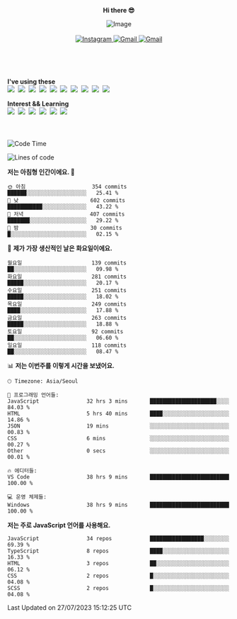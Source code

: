 <p align="center">
  <strong>Hi there 😎</strong>
</p>
<p align="center">
 <img src="https://github.com/newri0807/newri0807/assets/51315988/4a6fb530-b6e7-4156-ae8c-bd620836a7cc" alt="Image" align="center"/>
  <br/>
  <br/>
  <a href="https://www.instagram.com/_nm.87/">
    <img src="https://img.shields.io/badge/-Instagram-dd2a7b?style=flat-squaree&logo=instagram&logoColor=white" alt="Instagram" />
  </a>
  <a href="mailto:newri0807@gmail.com">
    <img src="https://img.shields.io/badge/-Gmail-d14836?style=flat-squaree&logo=Gmail&logoColor=white" alt="Gmail" />
  </a>
  <a href="https://twitter.com/Irwen215">
    <img src="https://img.shields.io/badge/Twitter-1DA1F2?style=flat-squaree&logo=twitter&logoColor=white" alt="Gmail" />
  </a>  
</p>

 
 
</p>
<br/>
<br/>
<br/>
<p align="left">
  <strong>I've using these </strong>
  <br/>
  <img src="https://img.shields.io/badge/Html5-E34F26?style=flat-square&logo=html5&logoColor=white"/></a>&nbsp 
  <img src="https://img.shields.io/badge/css-1572B6?style=flat-square&logo=css3&logoColor=white"/></a>&nbsp 
  <img src="https://img.shields.io/badge/Bootstrap-7952B3?style=flat-square&logo=Bootstrap&logoColor=white"/></a>&nbsp 
  <img src="https://img.shields.io/badge/Javascript-ffb13b?style=flat-square&logo=javascript&logoColor=white"/></a>&nbsp 
  <img src="https://img.shields.io/badge/jquery-0769AD?style=flat-square&logo=jquery&logoColor=white"/></a>&nbsp 
  <img src="https://img.shields.io/badge/C Sharp-239120?style=flat-square&logo=C Sharp&logoColor=white"/></a>&nbsp 
  <img src="https://img.shields.io/badge/.NET-512BD4?style=flat-square&logo=.NET&logoColor=white"/></a>&nbsp 
  <img src="https://img.shields.io/badge/MicrosoftSQLServer-CC2927?style=flat-square&logo=microsoft&logoColor=white"/></a>&nbsp
  <img src="https://img.shields.io/badge/Firebase-FFCA28?style=flat-square&logo=firebase&logoColor=white"/></a>&nbsp 
  <img src="https://img.shields.io/badge/react-61DAFB?style=flat-square&logo=react&logoColor=white"/></a>&nbsp  
</p>

<p align="left">
  <strong>Interest && Learning</strong>
  <br/>
  <img src="https://img.shields.io/badge/TypeScript-3178C6?style=flat-square&logo=TypeScript&logoColor=white"/>&nbsp 
  <img src="https://img.shields.io/badge/Next.js-000000?style=flat-square&logo=Next.js&logoColor=white"/></a>&nbsp 
  <img src="https://img.shields.io/badge/Node.js-339933?style=flat-square&logo=node.js&logoColor=white"/></a>&nbsp 
  <img src="https://img.shields.io/badge/MySQL-4479A1?style=flat-square&logo=MySQL&logoColor=white"/></a>&nbsp 
  <img src="https://img.shields.io/badge/Java-007396?style=flat-square&logo=Java&logoColor=white"/></a>&nbsp
  <img src="https://img.shields.io/badge/Sass-CC6699?style=flat-square&logo=Sass&logoColor=white"/></a>&nbsp 
</p>

&nbsp;
&nbsp;
###

<!--START_SECTION:waka-->
![Code Time](http://img.shields.io/badge/Code%20Time-268%20hrs%207%20mins-blue)

![Lines of code](https://img.shields.io/badge/%EC%A0%80%EB%8A%94%20%EC%97%AC%ED%83%9C%EA%B9%8C%EC%A7%80%20-1.4%20million%20%EC%A4%84%EC%9D%98%20%EC%BD%94%EB%93%9C%EB%A5%BC%20%EC%9E%91%EC%84%B1%ED%96%88%EC%96%B4%EC%9A%94.-blue)

**저는 아침형 인간이에요. 🐤** 

```text
🌞 아침                     354 commits         ██████░░░░░░░░░░░░░░░░░░░   25.41 % 
🌆 낮　                     602 commits         ███████████░░░░░░░░░░░░░░   43.22 % 
🌃 저녁                     407 commits         ███████░░░░░░░░░░░░░░░░░░   29.22 % 
🌙 밤　                     30 commits          █░░░░░░░░░░░░░░░░░░░░░░░░   02.15 % 
```
📅 **제가 가장 생산적인 날은 화요일이에요.** 

```text
월요일                      139 commits         ██░░░░░░░░░░░░░░░░░░░░░░░   09.98 % 
화요일                      281 commits         █████░░░░░░░░░░░░░░░░░░░░   20.17 % 
수요일                      251 commits         █████░░░░░░░░░░░░░░░░░░░░   18.02 % 
목요일                      249 commits         ████░░░░░░░░░░░░░░░░░░░░░   17.88 % 
금요일                      263 commits         █████░░░░░░░░░░░░░░░░░░░░   18.88 % 
토요일                      92 commits          ██░░░░░░░░░░░░░░░░░░░░░░░   06.60 % 
일요일                      118 commits         ██░░░░░░░░░░░░░░░░░░░░░░░   08.47 % 
```


📊 **저는 이번주를 이렇게 시간을 보냈어요.** 

```text
🕑︎ Timezone: Asia/Seoul

💬 프로그래밍 언어들: 
JavaScript               32 hrs 3 mins       █████████████████████░░░░   84.03 % 
HTML                     5 hrs 40 mins       ████░░░░░░░░░░░░░░░░░░░░░   14.86 % 
JSON                     19 mins             ░░░░░░░░░░░░░░░░░░░░░░░░░   00.83 % 
CSS                      6 mins              ░░░░░░░░░░░░░░░░░░░░░░░░░   00.27 % 
Other                    0 secs              ░░░░░░░░░░░░░░░░░░░░░░░░░   00.01 % 

🔥 에디터들: 
VS Code                  38 hrs 9 mins       █████████████████████████   100.00 % 

💻 운영 체제들: 
Windows                  38 hrs 9 mins       █████████████████████████   100.00 % 
```

**저는 주로 JavaScript 언어를 사용해요.** 

```text
JavaScript               34 repos            █████████████████░░░░░░░░   69.39 % 
TypeScript               8 repos             ████░░░░░░░░░░░░░░░░░░░░░   16.33 % 
HTML                     3 repos             ██░░░░░░░░░░░░░░░░░░░░░░░   06.12 % 
CSS                      2 repos             █░░░░░░░░░░░░░░░░░░░░░░░░   04.08 % 
SCSS                     2 repos             █░░░░░░░░░░░░░░░░░░░░░░░░   04.08 % 
```




 Last Updated on 27/07/2023 15:12:25 UTC
<!--END_SECTION:waka-->
